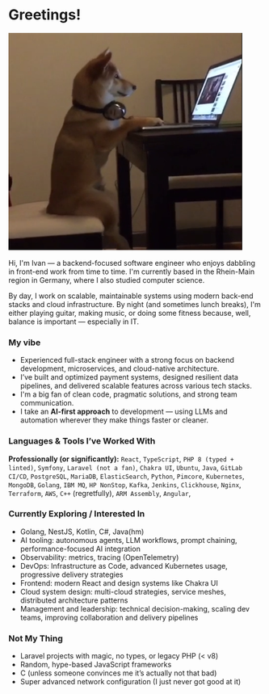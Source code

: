 # Greetings!

![CodingShiba](shibapicture.png)

Hi, I'm Ivan — a backend-focused software engineer who enjoys dabbling in front-end work from time to time. I'm currently based in the Rhein-Main region in Germany, where I also studied computer science.

By day, I work on scalable, maintainable systems using modern back-end stacks and cloud infrastructure. By night (and sometimes lunch breaks), I'm either playing guitar, making music, or doing some fitness because, well, balance is important — especially in IT.

### My vibe
- Experienced full-stack engineer with a strong focus on backend development, microservices, and cloud-native architecture.
- I’ve built and optimized payment systems, designed resilient data pipelines, and delivered scalable features across various tech stacks.
- I'm a big fan of clean code, pragmatic solutions, and strong team communication.
- I take an **AI-first approach** to development — using LLMs and automation wherever they make things faster or cleaner.

### Languages & Tools I’ve Worked With
**Professionally (or significantly):**
`React`, `TypeScript`, `PHP 8 (typed + linted)`, `Symfony`, `Laravel (not a fan)`, `Chakra UI`, `Ubuntu`, `Java`, `GitLab CI/CD`, `PostgreSQL`, `MariaDB`, `ElasticSearch`, `Python`, `Pimcore`, `Kubernetes`, `MongoDB`, `Golang`, `IBM MQ`, `HP NonStop`, `Kafka`, `Jenkins`, `Clickhouse`, `Nginx`, `Terraform`, `AWS`, `C++` (regretfully), `ARM Assembly`, `Angular`,

### Currently Exploring / Interested In
- Golang, NestJS, Kotlin, C#, Java(hm) 
- AI tooling: autonomous agents, LLM workflows, prompt chaining, performance-focused AI integration
- Observability: metrics, tracing (OpenTelemetry)
- DevOps: Infrastructure as Code, advanced Kubernetes usage, progressive delivery strategies
- Frontend: modern React and design systems like Chakra UI
- Cloud system design: multi-cloud strategies, service meshes, distributed architecture patterns
- Management and leadership: technical decision-making, scaling dev teams, improving collaboration and delivery pipelines


### Not My Thing
- Laravel projects with magic, no types, or legacy PHP (< v8)
- Random, hype-based JavaScript frameworks
- C (unless someone convinces me it’s actually not that bad)
- Super advanced network configuration (I just never got good at it)

<!--
**ivandukov/ivandukov** is a ✨ _special_ ✨ repository because its `README.md` (this file) appears on your GitHub profile.

Here are some ideas to get you started:

- 🔭 I’m currently working on ...
- 🌱 I’m currently learning ...
- 👯 I’m looking to collaborate on ...
- 🤔 I’m looking for help with ...
- 💬 Ask me about ...
- 📫 How to reach me: ...
- 😄 Pronouns: ...
- ⚡ Fun fact: ...
-->
